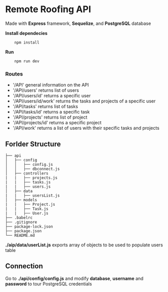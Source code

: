 # Remote Roofing API

Made with **Express** framework, **Sequelize**, and **PostgreSQL** database

**Install dependecies**
```
    npm install
```

**Run**
```
    npm run dev
```

### Routes
 - '/API' general information on the API
 - '/API/users' returns list of users
 - '/API/users/id' returns a specific user
 - '/API/users/id/work' returns the tasks and projects of a specific user
 - '/API/tasks' returns list of tasks
 - '/API/tasks/id' returns a specific task
 - '/API/projects' returns list of project
 - '/API/projects/id' returns a specific project
 - '/API/work' returns a list of users with their specific tasks and projects


## Forlder Structure
```
├── api
│   ├── config
│   │   ├── config.js
│   │   ├── dbconnect.js
│   ├── controllers
|   |   ├── projects.js
|   |   ├── tasks.js
|   |   ├── users.js
│   ├── data
|   |   ├── usersList.js
│   ├── models
|   |   ├── Project.js
|   |   ├── Task.js
|   |   ├── User.js
├── .babelrc
├── .gitignore
├── package-lock.json
├── package.json
└── README.md
```

**./aip/data/userList.js** exports array of objects to be used to populate users table

## Connection
Go to **./api/config/config.js** and modify **database**, **username** and **password** to tour PostgreSQL credentials